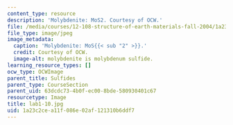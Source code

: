 ```yaml
---
content_type: resource
description: 'Molybdenite: MoS2. Courtesy of OCW.'
file: /media/courses/12-108-structure-of-earth-materials-fall-2004/1a23c2cea11f086e02af121310b6ddf7_lab1-10.jpg
file_type: image/jpeg
image_metadata:
  caption: 'Molybdenite: MoS{{< sub "2" >}}.'
  credit: Courtesy of OCW.
  image-alt: molybdenite is molybdenum sulfide.
learning_resource_types: []
ocw_type: OCWImage
parent_title: Sulfides
parent_type: CourseSection
parent_uid: 63dcdc73-4b0f-ec00-8bde-580930401c67
resourcetype: Image
title: lab1-10.jpg
uid: 1a23c2ce-a11f-086e-02af-121310b6ddf7
---
```

